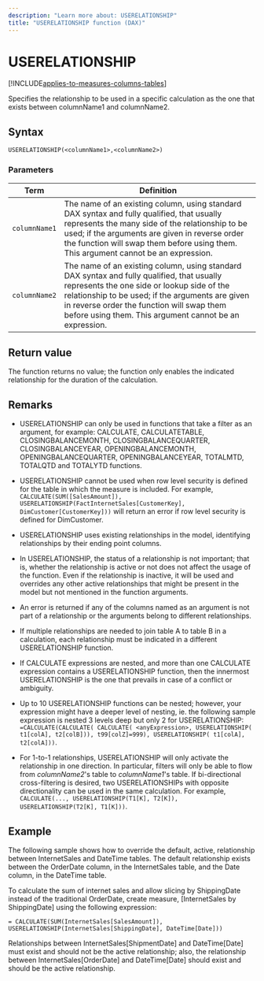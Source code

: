 ```yaml
---
description: "Learn more about: USERELATIONSHIP"
title: "USERELATIONSHIP function (DAX)"
---
```

# USERELATIONSHIP

[!INCLUDE[applies-to-measures-columns-tables](includes/applies-to-measures-columns-tables.md)]

Specifies the relationship to be used in a specific calculation as the one that exists between columnName1 and columnName2.

## Syntax

```dax
USERELATIONSHIP(<columnName1>,<columnName2>)
```

### Parameters

|Term|Definition|
|--------|--------------|
| `columnName1`  |  The name of an existing column, using standard DAX syntax and fully qualified, that usually represents the many side of the relationship to be used; if the arguments are given in reverse order the function will swap them before using them. This argument cannot be an expression.  |
| `columnName2` | The name of an existing column, using standard DAX syntax and fully qualified, that usually represents the one side or lookup side of the relationship to be used; if the arguments are given in reverse order the function will swap them before using them. This argument cannot be an expression.   |

## Return value

The function returns no value; the function only enables the indicated relationship for the duration of the calculation.

## Remarks

- USERELATIONSHIP can only be used in functions that take a filter as an argument, for example: CALCULATE, CALCULATETABLE, CLOSINGBALANCEMONTH, CLOSINGBALANCEQUARTER, CLOSINGBALANCEYEAR, OPENINGBALANCEMONTH, OPENINGBALANCEQUARTER, OPENINGBALANCEYEAR, TOTALMTD, TOTALQTD and TOTALYTD functions.

- USERELATIONSHIP cannot be used when row level security is defined for the table in which the measure is included. For example, `CALCULATE(SUM([SalesAmount]), USERELATIONSHIP(FactInternetSales[CustomerKey], DimCustomer[CustomerKey]))` will return an error if row level security is defined for DimCustomer.

- USERELATIONSHIP uses existing relationships in the model, identifying  relationships by their ending point columns.

- In USERELATIONSHIP, the status of a relationship is not important; that is, whether the relationship is active or not does not affect the usage of the function. Even if the relationship is inactive, it will be used and overrides any other active relationships that might be present in the model but not mentioned in the function arguments.

- An error is returned if any of the columns named as an argument is not part of a relationship or the arguments belong to different relationships.

- If multiple relationships are needed to join table A to table B in a calculation, each relationship must be indicated in a different USERELATIONSHIP function.

- If CALCULATE expressions are nested, and more than one CALCULATE expression contains a USERELATIONSHIP function, then the innermost USERELATIONSHIP is the one that prevails in case of a conflict or ambiguity.

- Up to 10 USERELATIONSHIP functions can be nested; however, your expression might have a deeper level of nesting, ie. the following sample expression is nested 3 levels deep but only 2 for USERELATIONSHIP: `=CALCULATE(CALCULATE( CALCULATE( <anyExpression>, USERELATIONSHIP( t1[colA], t2[colB])), t99[colZ]=999), USERELATIONSHIP( t1[colA], t2[colA]))`.

- For 1-to-1 relationships, USERELATIONSHIP will only activate the relationship in one direction. In particular, filters will only be able to flow from *columnName2*'s table to *columnName1*'s table. If bi-directional cross-filtering is desired, two USERELATIONSHIPs with opposite directionality can be used in the same calculation. For example, `CALCULATE(..., USERELATIONSHIP(T1[K], T2[K]), USERELATIONSHIP(T2[K], T1[K]))`.

## Example

The following sample shows how to override the default, active, relationship between InternetSales and DateTime tables. The default relationship exists between the OrderDate column, in the InternetSales table, and the Date column, in the DateTime table.

To calculate the sum of internet sales and allow slicing by ShippingDate instead of the traditional OrderDate, create measure, [InternetSales by ShippingDate] using the following expression:

```dax
= CALCULATE(SUM(InternetSales[SalesAmount]), USERELATIONSHIP(InternetSales[ShippingDate], DateTime[Date]))
```

Relationships between InternetSales[ShipmentDate] and DateTime[Date] must exist and should not be the active relationship; also, the relationship between InternetSales[OrderDate] and DateTime[Date] should exist and should be the active relationship.
